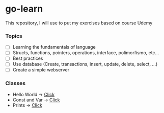 # go-learn
This repository, I will use to put my exercises based on course Udemy


### Topics
- [ ] Learning the fundamentals of language
- [ ] Structs, functions, pointers, operations, interface, polimorfismo, etc...
- [ ] Best practices
- [ ] Use database (Create, transactions, insert, update, delete, select, ...)
- [ ] Create a simple webserver
 
### Classes 
- Hello World -> [Click](https://github.com/renanbastos93/go-learn/blob/master/course/hello_world.go)
- Const and Var -> [Click](https://github.com/renanbastos93/go-learn/blob/master/course/const_var.go)
- Prints -> [Click](https://github.com/renanbastos93/go-learn/blob/master/course/prints.go)
